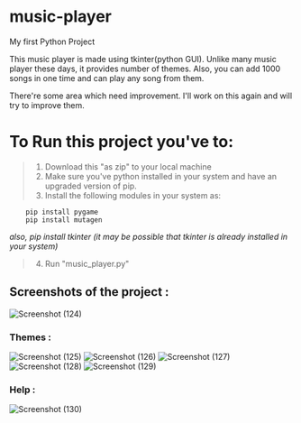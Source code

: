 # music-player
My first Python Project

This music player is made using tkinter(python GUI).
Unlike many music player these days, it provides number of themes.
Also, you can add 1000 songs in one time and can play any song from them.

There're some area which need improvement. I'll work on this again and will try to improve them. 

# To Run this project you've to:
> 1. Download this "as zip" to your local machine
> 2. Make sure you've python installed in your system and have an upgraded version of pip.
> 3. Install the following modules in your system as:

``` pip install ttkthemes
    pip install pygame
    pip install mutagen
```
*also, pip install tkinter (it may be possible that tkinter is already installed in your system)*

> 4. Run "music_player.py"


## Screenshots of the project :

![Screenshot (124)](https://user-images.githubusercontent.com/61161878/84368423-30a8e880-abf3-11ea-82f2-cb09b98ef5b7.png)

### Themes :

![Screenshot (125)](https://user-images.githubusercontent.com/61161878/84368737-972e0680-abf3-11ea-8845-f8f5dc5361f5.png)
![Screenshot (126)](https://user-images.githubusercontent.com/61161878/84368749-9ac18d80-abf3-11ea-9263-fe5de9d5b764.png)
![Screenshot (127)](https://user-images.githubusercontent.com/61161878/84368763-9f864180-abf3-11ea-8417-20eaf1d29b29.png)
![Screenshot (128)](https://user-images.githubusercontent.com/61161878/84368801-a8771300-abf3-11ea-904b-fb4fba8dc25c.png)
![Screenshot (129)](https://user-images.githubusercontent.com/61161878/84368809-ac0a9a00-abf3-11ea-87b7-f1d5451e8d69.png)


### Help :

![Screenshot (130)](https://user-images.githubusercontent.com/61161878/84369111-01df4200-abf4-11ea-9af3-41cd063ff28d.png)

